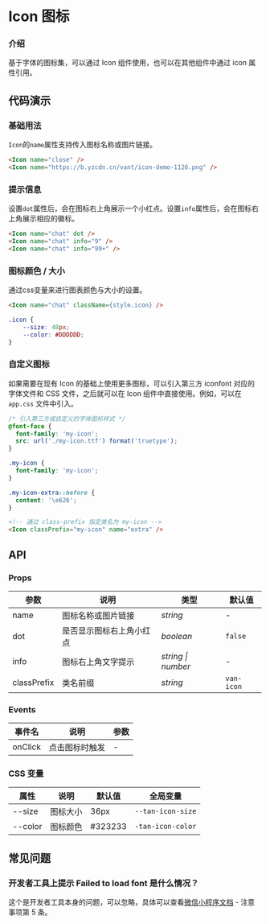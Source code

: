# Icon 图标

### 介绍

基于字体的图标集，可以通过 Icon 组件使用，也可以在其他组件中通过 icon 属性引用。


## 代码演示

### 基础用法

`Icon`的`name`属性支持传入图标名称或图片链接。

```html
<Icon name="close" />
<Icon name="https://b.yzcdn.cn/vant/icon-demo-1126.png" />
```

### 提示信息

设置`dot`属性后，会在图标右上角展示一个小红点。设置`info`属性后，会在图标右上角展示相应的徽标。

```html
<Icon name="chat" dot />
<Icon name="chat" info="9" />
<Icon name="chat" info="99+" />
```

### 图标颜色 / 大小

通过css变量来进行图表颜色与大小的设置。


```html
<Icon name="chat" className={style.icon} />
```

```css
.icon {
	--size: 48px;	
	--color: #DDDDDD;
}
```

### 自定义图标

如果需要在现有 Icon 的基础上使用更多图标，可以引入第三方 iconfont 对应的字体文件和 CSS 文件，之后就可以在 Icon 组件中直接使用。例如，可以在 `app.css` 文件中引入。

```css
/* 引入第三方或自定义的字体图标样式 */
@font-face {
  font-family: 'my-icon';
  src: url('./my-icon.ttf') format('truetype');
}

.my-icon {
  font-family: 'my-icon';
}

.my-icon-extra::before {
  content: '\e626';
}
```

```html
<!-- 通过 class-prefix 指定类名为 my-icon -->
<Icon classPrefix="my-icon" name="extra" />
```

## API

### Props

| 参数 | 说明 | 类型 | 默认值 |
| --- | --- | --- | --- |
| name | 图标名称或图片链接 | _string_ | - |
| dot | 是否显示图标右上角小红点 | _boolean_ | `false` |
| info | 图标右上角文字提示 | _string \| number_ | - |
| classPrefix | 类名前缀 | _string_ | `van-icon` |

### Events

| 事件名     | 说明           | 参数 |
| ---------- | -------------- | ---- |
| onClick | 点击图标时触发 | -    |

### CSS 变量

| 属性 | 说明 | 默认值 | 全局变量 |
| --- | --- | --- | --- |
| --size | 图标大小 | 36px | `--tan-icon-size` |
| --color | 图标颜色 | #323233 | `-tan-icon-color` |

## 常见问题

### 开发者工具上提示 Failed to load font 是什么情况？

这个是开发者工具本身的问题，可以忽略，具体可以查看[微信小程序文档](https://developers.weixin.qq.com/miniprogram/dev/api/ui/font/wx.loadFontFace.html) - 注意事项第 5 条。
